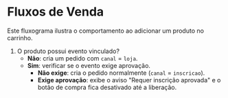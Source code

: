# Fluxos de Venda

Este fluxograma ilustra o comportamento ao adicionar um produto no carrinho.

1. O produto possui evento vinculado?
   - **Não**: cria um pedido com `canal` = `loja`.
   - **Sim**: verificar se o evento exige aprovação.
     - **Não exige**: cria o pedido normalmente (`canal` = `inscricao`).
     - **Exige aprovação**: exibe o aviso "Requer inscrição aprovada" e o botão de compra fica desativado até a liberação.

